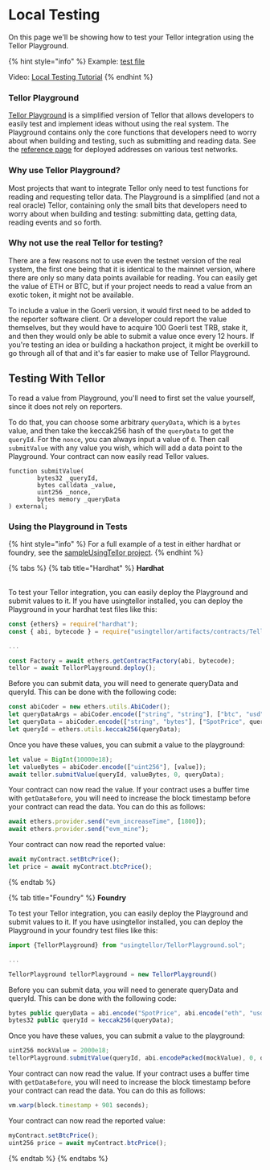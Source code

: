 # Local Testing

On this page we'll be showing how to test your Tellor integration using the Tellor Playground.

{% hint style="info" %}
Example: [test file](https://github.com/tellor-io/sampleUsingTellor/blob/master/test/testSampleTellor.js)

Video: [Local Testing Tutorial](https://www.youtube.com/watch?v=-n93QdRu9Ac)
{% endhint %}

### Tellor Playground

[Tellor Playground](https://github.com/tellor-io/TellorPlayground) is a simplified version of Tellor that allows developers to easily test and implement ideas without using the real system. The Playground contains only the core functions that developers need to worry about when building and testing, such as submitting and reading data. See the [reference page](https://docs.tellor.io/tellor/the-basics/contracts-reference) for deployed addresses on various test networks.

### Why use Tellor Playground?

Most projects that want to integrate Tellor only need to test functions for reading and requesting tellor data. The Playground is a simplified (and not a real oracle) Tellor, containing only the small bits that developers need to worry about when building and testing: submitting data, getting data, reading events and so forth.

### Why not use the real Tellor for testing?

There are a few reasons not to use even the testnet version of the real system, the first one being that it is identical to the mainnet version, where there are only so many data points available for reading. You can easily get the value of ETH or BTC, but if your project needs to read a value from an exotic token, it might not be available.

To include a value in the Goerli version, it would first need to be added to the reporter software client. Or a developer could report the value themselves, but they would have to acquire 100 Goerli test TRB, stake it, and then they would only be able to submit a value once every 12 hours. If you're testing an idea or building a hackathon project, it might be overkill to go through all of that and it's far easier to make use of Tellor Playground.

## Testing With Tellor

To read a value from Playground, you'll need to first set the value yourself, since it does not rely on reporters.

To do that, you can choose some arbitrary `queryData`, which is a `bytes` value, and then take the keccak256 hash of the `queryData` to get the `queryId`. For the `nonce`, you can always input a value of `0`. Then call `submitValue` with any value you wish, which will add a data point to the Playground. Your contract can now easily read Tellor values.

```solidity
function submitValue(
        bytes32 _queryId,
        bytes calldata _value,
        uint256 _nonce,
        bytes memory _queryData
) external;
```

### Using the Playground in Tests

{% hint style="info" %}
For a full example of a test in either hardhat or foundry, see the [sampleUsingTellor project](https://github.com/tellor-io/sampleUsingTellor).
{% endhint %}

{% tabs %}
{% tab title="Hardhat" %}
**Hardhat**

\
To test your Tellor integration, you can easily deploy the Playground and submit values to it. If you have usingtellor installed, you can deploy the Playground in your hardhat test files like this:

```javascript
const {ethers} = require("hardhat");
const { abi, bytecode } = require("usingtellor/artifacts/contracts/TellorPlayground.sol/TellorPlayground.json")

...

const Factory = await ethers.getContractFactory(abi, bytecode);
tellor = await TellorPlayground.deploy();
```

Before you can submit data, you will need to generate queryData and queryId. This can be done with the following code:

```javascript
const abiCoder = new ethers.utils.AbiCoder();
let queryDataArgs = abiCoder.encode(["string", "string"], ["btc", "usd"]);
let queryData = abiCoder.encode(["string", "bytes"], ["SpotPrice", queryDataArgs]);
let queryId = ethers.utils.keccak256(queryData);
```

Once you have these values, you can submit a value to the playground:

```javascript
let value = BigInt(10000e18);
let valueBytes = abiCoder.encode(["uint256"], [value]);
await tellor.submitValue(queryId, valueBytes, 0, queryData);
```

Your contract can now read the value. If your contract uses a buffer time with `getDataBefore`, you will need to increase the block timestamp before your contract can read the data. You can do this as follows:

```javascript
await ethers.provider.send("evm_increaseTime", [1800]);
await ethers.provider.send("evm_mine");
```

Your contract can now read the reported value:

```javascript
await myContract.setBtcPrice();
let price = await myContract.btcPrice();
```
{% endtab %}

{% tab title="Foundry" %}
**Foundry**

To test your Tellor integration, you can easily deploy the Playground and submit values to it. If you have usingtellor installed, you can deploy the Playground in your foundry test files like this:

```javascript
import {TellorPlayground} from "usingtellor/TellorPlayground.sol";

...

TellorPlayground tellorPlayground = new TellorPlayground()
```

Before you can submit data, you will need to generate queryData and queryId. This can be done with the following code:

```javascript
bytes public queryData = abi.encode("SpotPrice", abi.encode("eth", "usd"));
bytes32 public queryId = keccak256(queryData);
```

Once you have these values, you can submit a value to the playground:

```javascript
uint256 mockValue = 2000e18;
tellorPlayground.submitValue(queryId, abi.encodePacked(mockValue), 0, queryData);
```

Your contract can now read the value. If your contract uses a buffer time with `getDataBefore`, you will need to increase the block timestamp before your contract can read the data. You can do this as follows:

```javascript
vm.warp(block.timestamp + 901 seconds);
```

Your contract can now read the reported value:

```javascript
myContract.setBtcPrice();
uint256 price = await myContract.btcPrice();
```
{% endtab %}
{% endtabs %}
